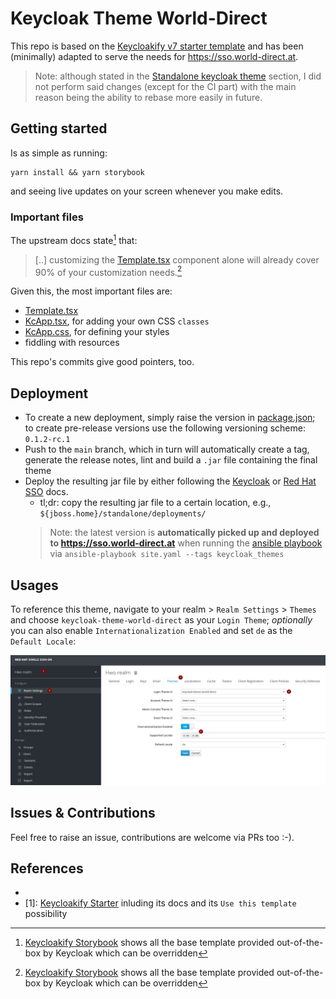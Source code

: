# Keycloak Theme World-Direct

This repo is based on the [Keycloakify v7 starter template](https://github.com/keycloakify/keycloakify-starter) and has been (minimally) adapted to serve the needs for <https://sso.world-direct.at>.

> Note: although stated in the [Standalone keycloak theme](https://github.com/keycloakify/keycloakify-starter#standalone-keycloak-theme) section, I did not perform said changes (except for the CI part) with the main reason being the ability to rebase more easily in future.

## Getting started

Is as simple as running:

```shell
yarn install && yarn storybook
```

and seeing live updates on your screen whenever you make edits.

### Important files

The upstream docs state[^0] that:
> [..] customizing the [Template.tsx](src/keycloak-theme/login/Template.tsx) component alone will already cover 90% of your customization needs.[^0]

Given this, the most important files are:

* [Template.tsx](src/keycloak-theme/login/Template.tsx)
* [KcApp.tsx](src/keycloak-theme/login/KcApp.tsx), for adding your own CSS `classes`
* [KcApp.css](src/keycloak-theme/login/KcApp.css), for defining your styles
* fiddling with resources

This repo's commits give good pointers, too.

## Deployment

* To create a new deployment, simply raise the version in [package.json](package.json); to create pre-release versions use the following versioning scheme: `0.1.2-rc.1`
* Push to the `main` branch, which in turn will automatically create a tag, generate the release notes, lint and build a `.jar` file containing the final theme
* Deploy the resulting jar file by either following the [Keycloak](https://www.keycloak.org/docs/latest/server_development/#deploying-themes) or [Red Hat SSO](https://access.redhat.com/documentation/en-us/red_hat_single_sign-on/7.6/html/server_developer_guide/themes#deploying_themes) docs.
  * tl;dr: copy the resulting jar file to a certain location, e.g., `${jboss.home}/standalone/deployments/`
  > Note: the latest version is **automatically picked up and deployed to <https://sso.world-direct.at>** when running the [ansible playbook](https://github.com/world-direct/redhatsso/) via `ansible-playbook site.yaml --tags keycloak_themes`

## Usages

To reference this theme, navigate to your realm > `Realm Settings` > `Themes` and choose `keycloak-theme-world-direct` as your `Login Theme`; *optionally* you can also enable `Internationalization Enabled` and set `de` as the `Default Locale`:

![referencing_theme_in_realm](docs/referencing_theme_in_realm.png)

## Issues & Contributions

Feel free to raise an issue, contributions are welcome via PRs too :-).

## References

* [^0]: [Keycloakify Storybook](https://storybook.keycloakify.dev) shows all the base template provided out-of-the-box by Keycloak which can be overridden
* [1]: [Keycloakify Starter](https://github.com/keycloakify/keycloakify-starter#standalone-keycloak-theme) inluding its docs and its `Use this template` possibility
